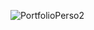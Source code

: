 ![PortfolioPerso2](https://github.com/user-attachments/assets/6d1dc31a-6628-4071-a7bb-72edc23e1696)
